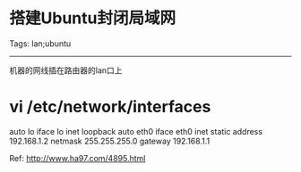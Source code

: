 # 搭建Ubuntu封闭局域网
Tags: lan;ubuntu

------

机器的网线插在路由器的lan口上

 

# vi /etc/network/interfaces

 

auto lo 
iface lo inet loopback 
auto eth0 
iface eth0 inet static 
address 192.168.1.2 
netmask 255.255.255.0 
gateway 192.168.1.1 

 

Ref: http://www.ha97.com/4895.html